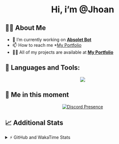 <h1 align="center">Hi, i’m @Jhoan</h1>

## 🙋‍♂️ About Me

- 🔭 I’m currently working on **[Absolet Bot](https://strider.cloud)**
- 📫 How to reach me *[My Portfolio](https://jhoan.me/contact)
- 👨‍💻 All of my projects are available at **[My Portfolio](https://jhoan.me)**

## 🚀 Languages and Tools:
<p align="center">
  <a href="https://skillicons.dev">
    <img src="https://skillicons.dev/icons?i=js,ts,html,css,bootstrap,nodejs,express,vscode,neovim,vim,atom,cloudflare,git,github,discord,bots,linux,mongodb,nginx,redis,wordpress,heroku&perline=11" />
  </a>
</p>
  
## 👤 Me in this moment
<p align="center">
    <a href="https://discord.com/users/612460795124776960" target="_blank" rel="nofollow">
        <img src="https://lanyard-profile-readme.vercel.app/api/612460795124776960?idleMessage=Probably%20coding%20Absolet..." alt="Discord Presence" align="center">
    </a>
</p>

## 📈 Additional Stats
<details>
    <summary>⚡ GitHub and WakaTime Stats</summary>
    <br/>

<!--START_SECTION:waka-->
![Code Time](http://img.shields.io/badge/Code%20Time-547%20hrs%2047%20mins-blue)

**🐱 My GitHub Data** 

> 🏆 1,094 Contributions in the Year 2022
 > 
> 📦 169.7 kB Used in GitHub's Storage 
 > 
> 💼 Opted to Hire
 > 
> 📜 4 Public Repositories 
 > 
> 🔑 37 Private Repositories  
 > 
**I'm an Early 🐤** 

```text
🌞 Morning    91 commits     ██░░░░░░░░░░░░░░░░░░░░░░░   10.73% 
🌆 Daytime    392 commits    ███████████░░░░░░░░░░░░░░   46.23% 
🌃 Evening    328 commits    █████████░░░░░░░░░░░░░░░░   38.68% 
🌙 Night      37 commits     █░░░░░░░░░░░░░░░░░░░░░░░░   4.36%

```
📅 **I'm Most Productive on Saturday** 

```text
Monday       123 commits    ███░░░░░░░░░░░░░░░░░░░░░░   14.5% 
Tuesday      134 commits    ████░░░░░░░░░░░░░░░░░░░░░   15.8% 
Wednesday    138 commits    ████░░░░░░░░░░░░░░░░░░░░░   16.27% 
Thursday     92 commits     ██░░░░░░░░░░░░░░░░░░░░░░░   10.85% 
Friday       131 commits    ███░░░░░░░░░░░░░░░░░░░░░░   15.45% 
Saturday     159 commits    ████░░░░░░░░░░░░░░░░░░░░░   18.75% 
Sunday       71 commits     ██░░░░░░░░░░░░░░░░░░░░░░░   8.37%

```


📊 **This Week I Spent My Time On** 

```text
⌚︎ Time Zone: America/Bogota

💬 Programming Languages: 
TypeScript               2 hrs 25 mins       █████████████████████░░░░   84.67% 
JSON                     9 mins              █░░░░░░░░░░░░░░░░░░░░░░░░   5.58% 
JavaScript               6 mins              █░░░░░░░░░░░░░░░░░░░░░░░░   4.05% 
YAML                     4 mins              ░░░░░░░░░░░░░░░░░░░░░░░░░   2.41% 
Lua                      3 mins              ░░░░░░░░░░░░░░░░░░░░░░░░░   2.3%

🔥 Editors: 
VS Code                  2 hrs 51 mins       █████████████████████████   100.0%

🐱‍💻 Projects: 
bloom                    2 hrs 42 mins       ███████████████████████░░   94.71% 
enc                      7 mins              █░░░░░░░░░░░░░░░░░░░░░░░░   4.64% 
injector                 1 min               ░░░░░░░░░░░░░░░░░░░░░░░░░   0.64%

💻 Operating System: 
Linux                    2 hrs 51 mins       █████████████████████████   100.0%

```

**I Mostly Code in JavaScript** 

```text
JavaScript               16 repos            ███████████████░░░░░░░░░░   61.54% 
TypeScript               4 repos             ███░░░░░░░░░░░░░░░░░░░░░░   15.38% 
Java                     3 repos             ███░░░░░░░░░░░░░░░░░░░░░░   11.54% 
Shell                    1 repo              █░░░░░░░░░░░░░░░░░░░░░░░░   3.85% 
CSS                      1 repo              █░░░░░░░░░░░░░░░░░░░░░░░░   3.85%

```



 Last Updated on 28/12/2022 03:36:09 UTC
<!--END_SECTION:waka-->
</details>
